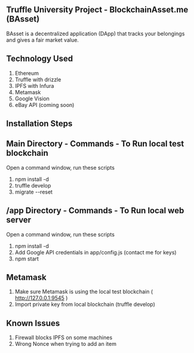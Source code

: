 ## Truffle University Project - BlockchainAsset.me (BAsset)

BAsset is a decentralized application (DApp) that tracks your belongings and gives a fair market value.

## Technology Used

1. Ethereum
2. Truffle with drizzle
3. IPFS with Infura
4. Metamask
5. Google Vision
6. eBay API (coming soon)

## Installation Steps

## Main Directory - Commands - To Run local test blockchain

Open a command window, run these scripts

1. npm install -d
2. truffle develop
3. migrate --reset

## /app Directory - Commands - To Run local web server

Open a command window, run these scripts

1. npm install -d
2. Add Google API credentials in app/config.js (contact me for keys)
3. npm start

## Metamask

1. Make sure Metamask is using the local test blockchain ( http://127.0.0.1:9545 )
2. Import private key from local blockchain (truffle develop)

## Known Issues

1. Firewall blocks IPFS on some machines
2. Wrong Nonce when trying to add an item
